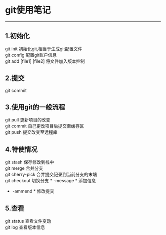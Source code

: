# git使用笔记
***
## 1.初始化
git init  初始化git,相当于生成git配置文件  
git  config 配置git账户信息  
git add [file1] [file2]  将文件加入版本控制  
## 2.提交
git commit   

## 3.使用git的一般流程
git pull 更新项目的改变  
git commit 自己更改项目后提交至缓存区  
git push 提交改变至远程库  
## 4.特使情况
git stash 保存修改到栈中  
git merge 合并分支  
git cherry-pick 合并提交记录到当前分支的末端  
git checkout 切换分支    * -message  * 添加信息   
  * -ammend * 修改提交  
## 5.查看  
git status 查看文件变动  
git log 查看版本信息  
